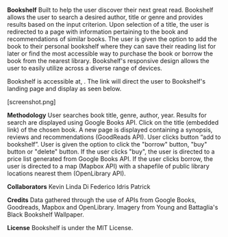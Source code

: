 **Bookshelf**
Built to help the user discover their next great read. Bookshelf allows the user to search a desired author, title or genre and provides results based on the input criterion. Upon selection of a title, the user is redirected to a page with information pertaining to the book and recommendations of similar books. The user is given the option to add the book to their personal bookshelf where they can save their reading list for later or find the most accessible way to purchase the book or borrow the book from the nearest library. Bookshelf's responsive design allows the user to easily utilize across a diverse range of devices.

Bookshelf is accessible at, . The link will direct the user to Bookshelf's landing page and display as seen below.

[screenshot.png]

**Methodology**
User searches book title, genre, author, year. Results for search are displayed using Google Books API. Click on the title (embedded link) of the chosen book. A new page is displayed containing a synopsis, reviews and recommendations (GoodReads API). User clicks button “add to bookshelf”. User is given the option to click the "borrow" button, "buy" button or "delete" button. If the user clicks "buy", the user is directed to a price list generated from Google Books API. If the user clicks borrow, the user is directed to a map (Mapbox API) with a shapefile of public library locations nearest them (OpenLibrary API).

**Collaborators**
Kevin
Linda Di Federico
Idris
Patrick

**Credits**
Data gathered through the use of APIs from Google Books, Goodreads, Mapbox and OpenLibrary.
Imagery from Young and Battaglia's Black Bookshelf Wallpaper.

**License**
Bookshelf is under the MIT License.




